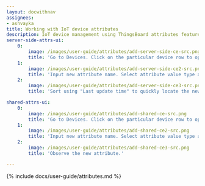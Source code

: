 ```yaml
---
layout: docwithnav
assignees:
- ashvayka
title: Working with IoT device attributes
description: IoT device management using ThingsBoard attributes feature
server-side-attrs-ui:
    0:
        image: /images/user-guide/attributes/add-server-side-ce-src.png
        title: 'Go to Devices. Click on the particular device row to open device details. Select "Attributes" tab. Choose "Server attributes" scope. Click "+" Icon.'
    1:
        image: /images/user-guide/attributes/add-server-side-ce2-src.png
        title: 'Input new attribute name. Select attribute value type and input attribute value.'
    2:
        image: /images/user-guide/attributes/add-server-side-ce3-src.png
        title: 'Sort using "Last update time" to quickly locate the newly created attribute.'

shared-attrs-ui:
    0:
        image: /images/user-guide/attributes/add-shared-ce-src.png
        title: 'Go to Devices. Click on the particular device row to open device details. Select "Attributes" tab. Choose "Shared attributes" scope. Click "+" Icon.'
    1:
        image: /images/user-guide/attributes/add-shared-ce2-src.png
        title: 'Input new attribute name. Select attribute value type and input attribute value.'
    2:
        image: /images/user-guide/attributes/add-shared-ce3-src.png
        title: 'Observe the new attribute.'

---
```


{% include docs/user-guide/attributes.md %}
